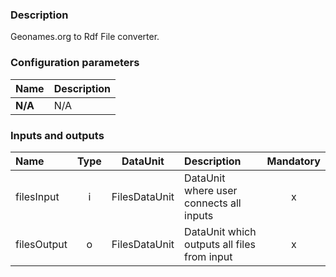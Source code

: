 ### Description

Geonames.org to Rdf File converter.

### Configuration parameters

| Name | Description |
|:----|:----|
|**N/A** | N/A |

### Inputs and outputs

|Name |Type | DataUnit | Description | Mandatory |
|:--------|:------:|:------:|:-------------|:---------------------:|
|filesInput|i|FilesDataUnit|DataUnit where user connects all inputs|x|
|filesOutput|o|FilesDataUnit|DataUnit which outputs all files from input|x|